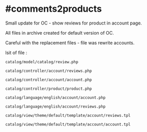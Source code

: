 #comments2products
=================

Small update for OC - show reviews for product in account page.

All files in archive created for default version of OC.

Careful with the replacement files - file was rewrite accounts.

lsit of file :

```
catalog/model/catalog/review.php

catalog/controller/account/reviews.php

catalog/controller/account/account.php

catalog/controller/product/product.php

catalog/language/english/account/account.php

catalog/language/english/account/reviews.php

catalog/view/theme/default/template/account/reviews.tpl

catalog/view/theme/default/template/account/account.tpl
```